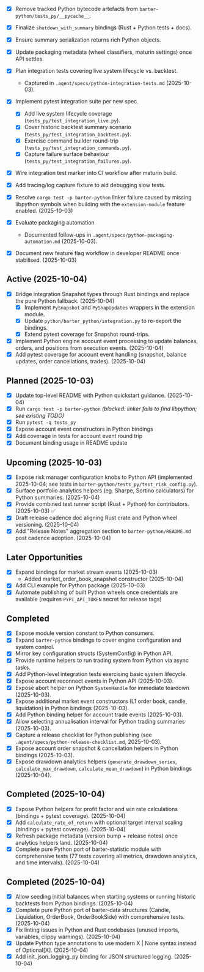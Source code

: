 - [x] Remove tracked Python bytecode artefacts from `barter-python/tests_py/__pycache__`.
- [x] Finalize `shutdown_with_summary` bindings (Rust + Python tests + docs).
- [x] Ensure summary serialization returns rich Python objects.
- [x] Update packaging metadata (wheel classifiers, maturin settings) once API settles.
- [x] Plan integration tests covering live system lifecycle vs. backtest.
  - Captured in `.agent/specs/python-integration-tests.md` (2025-10-03).
- [x] Implement pytest integration suite per new spec.
  - [x] Add live system lifecycle coverage (`tests_py/test_integration_live.py`).
  - [x] Cover historic backtest summary scenario (`tests_py/test_integration_backtest.py`).
  - [x] Exercise command builder round-trip (`tests_py/test_integration_commands.py`).
  - [x] Capture failure surface behaviour (`tests_py/test_integration_failures.py`).
- [x] Wire integration test marker into CI workflow after maturin build.
- [x] Add tracing/log capture fixture to aid debugging slow tests.
- [x] Resolve `cargo test -p barter-python` linker failure caused by missing libpython symbols when
      building with the `extension-module` feature enabled. (2025-10-03)
- [x] Evaluate packaging automation
  - Documented follow-ups in `.agent/specs/python-packaging-automation.md` (2025-10-03).

- [x] Document new feature flag workflow in developer README once stabilised. (2025-10-03)

## Active (2025-10-04)
- [x] Bridge integration Snapshot types through Rust bindings and replace the pure Python fallback. (2025-10-04)
  - [x] Implement `PySnapshot` and `PySnapUpdates` wrappers in the extension module.
  - [x] Update `python/barter_python/integration.py` to re-export the bindings.
  - [x] Extend pytest coverage for Snapshot round-trips.
- [x] Implement Python engine account event processing to update balances, orders, and positions from execution events. (2025-10-04)
- [x] Add pytest coverage for account event handling (snapshot, balance updates, order cancellations, trades). (2025-10-04)

## Planned (2025-10-03)
- [x] Update top-level README with Python quickstart guidance. (2025-10-04)
- [x] Run `cargo test -p barter-python` *(blocked: linker fails to find libpython; see existing TODO)*
- [x] Run `pytest -q tests_py`
- [x] Expose account event constructors in Python bindings
- [x] Add coverage in tests for account event round trip
- [x] Document binding usage in README update

## Upcoming (2025-10-03)
- [x] Expose risk manager configuration knobs to Python API (implemented 2025-10-04; see tests in `barter-python/tests_py/test_risk_config.py`).
- [x] Surface portfolio analytics helpers (eg. Sharpe, Sortino calculators) for Python summaries. (2025-10-04)
- [x] Provide combined test runner script (Rust + Python) for contributors. (2025-10-03) ✅
- [x] Draft release cadence doc aligning Rust crate and Python wheel versioning. (2025-10-04)
- [x] Add "Release Notes" aggregation section to `barter-python/README.md` post cadence adoption. (2025-10-04)

 ## Later Opportunities
 - [x] Expand bindings for market stream events (2025-10-03)
   - Added market_order_book_snapshot constructor (2025-10-04)
 - [x] Add CLI example for Python package (2025-10-03)
 - [x] Automate publishing of built Python wheels once credentials are available (requires `PYPI_API_TOKEN` secret for release tags)

## Completed
- [x] Expose module version constant to Python consumers.
- [x] Expand `barter-python` bindings to cover engine configuration and system control.
- [x] Mirror key configuration structs (SystemConfig) in Python API.
- [x] Provide runtime helpers to run trading system from Python via async tasks.
- [x] Add Python-level integration tests exercising basic system lifecycle.
- [x] Expose account reconnect events in Python API (2025-10-03).
- [x] Expose abort helper on Python `SystemHandle` for immediate teardown (2025-10-03).
- [x] Expose additional market event constructors (L1 order book, candle, liquidation) in Python bindings (2025-10-03).
- [x] Add Python binding helper for account trade events (2025-10-03).
- [x] Allow selecting annualisation interval for Python trading summaries (2025-10-03).
- [x] Capture a release checklist for Python publishing (see `.agent/specs/python-release-checklist.md`, 2025-10-03).
- [x] Expose account order snapshot & cancellation helpers in Python bindings (2025-10-03).
- [x] Expose drawdown analytics helpers (`generate_drawdown_series`,
      `calculate_max_drawdown`, `calculate_mean_drawdown`) in Python bindings
      (2025-10-04).

 ## Completed (2025-10-04)
- [x] Expose Python helpers for profit factor and win rate calculations (bindings + pytest coverage). (2025-10-04)
- [x] Add `calculate_rate_of_return` with optional target interval scaling (bindings + pytest coverage). (2025-10-04)
- [x] Refresh package metadata (version bump + release notes) once analytics helpers land. (2025-10-04)
- [x] Complete pure Python port of barter-statistic module with comprehensive tests (77 tests covering all metrics, drawdown analytics, and time intervals). (2025-10-04)

 ## Completed (2025-10-04)
 - [x] Allow seeding initial balances when starting systems or running historic backtests from Python bindings. (2025-10-04)
 - [x] Complete pure Python port of barter-data structures (Candle, Liquidation, OrderBook, OrderBookSide) with comprehensive tests. (2025-10-04)
 - [x] Fix linting issues in Python and Rust codebases (unused imports, variables, clippy warnings). (2025-10-04)
 - [x] Update Python type annotations to use modern X | None syntax instead of Optional[X]. (2025-10-04)
 - [x] Add init_json_logging_py binding for JSON structured logging. (2025-10-04)
